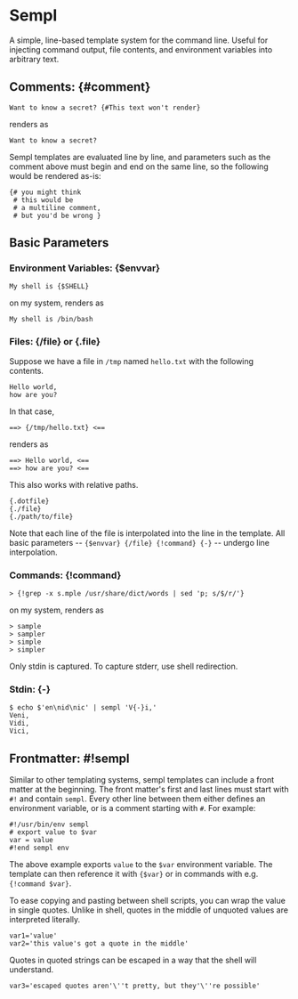 
# Sempl

A simple, line-based template system for the command line.
Useful for injecting command output, file contents,
and environment variables into arbitrary text.

## Comments: {#comment}

    Want to know a secret? {#This text won't render}

renders as

    Want to know a secret? 

Sempl templates are evaluated line by line,
and parameters such as the comment above must begin and end on the same line,
so the following would be rendered as-is:

    {# you might think
     # this would be
     # a multiline comment,
     # but you'd be wrong }

<!-- test
    {# you might think
     # this would be
     # a multiline comment,
     # but you'd be wrong }
-->

## Basic Parameters

### Environment Variables: {$envvar}

    My shell is {$SHELL}

on my system, renders as

    My shell is /bin/bash

### Files: {/file} or {.file}

Suppose we have a file in `/tmp` named `hello.txt`
with the following contents.

    Hello world,
    how are you?

In that case,

    ==> {/tmp/hello.txt} <==

renders as

    ==> Hello world, <==
    ==> how are you? <==

This also works with relative paths.

    {.dotfile}
    {./file}
    {./path/to/file}



Note that each line of the file is interpolated into the line in the template.
All basic parameters -- `{$envvar} {/file} {!command} {-}` --
undergo line interpolation.

### Commands: {!command}

    > {!grep -x s.mple /usr/share/dict/words | sed 'p; s/$/r/'}

on my system, renders as

    > sample
    > sampler
    > simple
    > simpler

Only stdin is captured.
To capture stderr, use shell redirection.

### Stdin: {-}

	$ echo $'en\nid\nic' | sempl 'V{-}i,'
	Veni,
	Vidi,
	Vici,

## Frontmatter: #!sempl

Similar to other templating systems,
sempl templates can include a front matter at the beginning.
The front matter's first and last lines must start with `#!` and contain `sempl`.
Every other line between them either defines an environment variable,
or is a comment starting with `#`.
For example:

    #!/usr/bin/env sempl
    # export value to $var
    var = value
    #!end sempl env

The above example exports `value` to the `$var` environment variable.
The template can then reference it with `{$var}`
or in commands with e.g. `{!command $var}`.

To ease copying and pasting between shell scripts,
you can wrap the value in single quotes.
Unlike in shell, quotes in the middle of unquoted values are interpreted literally.

    var1='value'
    var2='this value's got a quote in the middle'

Quotes in quoted strings can be escaped in a way that the shell will understand.

    var3='escaped quotes aren'\''t pretty, but they'\''re possible'

<!--
## Loop: {<param} {N,N:,N:M,:M,...} {;<}

TODO: Implement this

{<param} begins reading from {param},
but produces no output by itself.
A {;<} ends a {<param} statement.

Each line of {param}'s output is interpolated
into the text between {<param} and {;<} using a cut-like syntax.
{0} expands to the whole line.
{N} expands to the Nth field.
Field ranges can be selected using {N-}, {N-M}, and {-M}.
Multiple field ranges can be expanded using commas.
For example, {-3,5,7-} would expand to the first through third,
fifth, and seventh through last fields.

## Line Continuation

## Running Sempl

## Nesting

## Joins

TODO: explore different kinds of join-like expressions

## Examples
-->

<!-- vim: ft=markdown
-->
